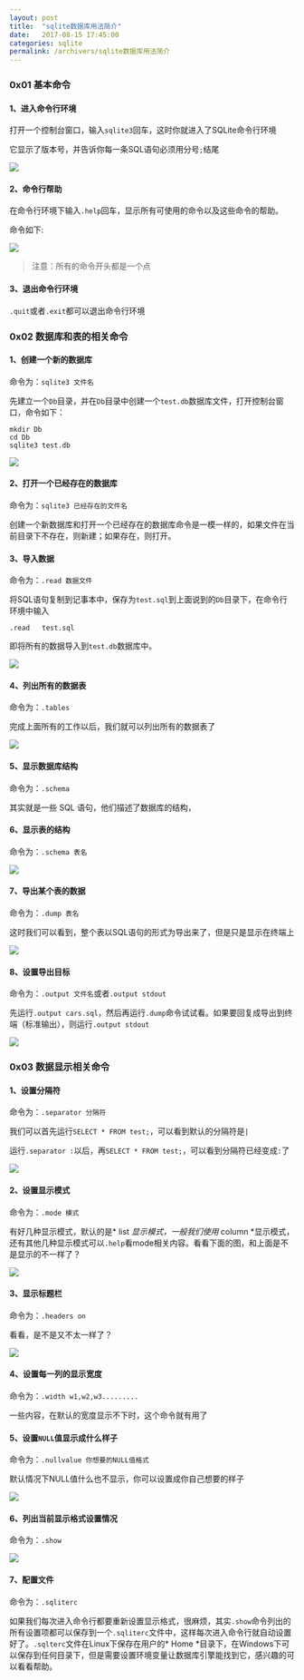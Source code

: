 ```yaml
---
layout: post
title:  "sqlite数据库用法简介"
date:   2017-08-15 17:45:00
categories: sqlite
permalink: /archivers/sqlite数据库用法简介
---
```


### 0x01 基本命令

#### 1、进入命令行环境

打开一个控制台窗口，输入`sqlite3`回车，这时你就进入了SQLite命令行环境

它显示了版本号，并告诉你每一条SQL语句必须用分号`;`结尾 

![](https://lyxw.github.io/images/sqlite/sqlite1.png)

#### 2、命令行帮助

在命令行环境下输入`.help`回车，显示所有可使用的命令以及这些命令的帮助。

命令如下:

![](https://lyxw.github.io/images/sqlite/sqlite_help.png)

> 注意：所有的命令开头都是一个点

#### 3、退出命令行环境

`.quit`或者`.exit`都可以退出命令行环境

### 0x02 数据库和表的相关命令

#### 1、创建一个新的数据库

命令为：`sqlite3 文件名`

先建立一个`Db`目录，并在`Db`目录中创建一个`test.db`数据库文件，打开控制台窗口，命令如下：

```
mkdir Db
cd Db
sqlite3 test.db
```

![](https://lyxw.github.io/images/sqlite/sqlite2.png)

#### 2、打开一个已经存在的数据库

命令为：`sqlite3 已经存在的文件名`

创建一个新数据库和打开一个已经存在的数据库命令是一模一样的，如果文件在当前目录下不存在，则新建；如果存在，则打开。

#### 3、导入数据

命令为：`.read 数据文件`

将SQL语句复制到记事本中，保存为`test.sql`到上面说到的`Db`目录下，在命令行环境中输入

```
.read   test.sql
```

即将所有的数据导入到`test.db`数据库中。

![](https://lyxw.github.io/images/sqlite/sqlite3.png)

#### 4、列出所有的数据表

命令为：`.tables`

完成上面所有的工作以后，我们就可以列出所有的数据表了

![](https://lyxw.github.io/images/sqlite/sqlite4.png)

#### 5、显示数据库结构

命令为：`.schema`

其实就是一些 SQL 语句，他们描述了数据库的结构，

#### 6、显示表的结构

命令为：`.schema 表名`

![](https://lyxw.github.io/images/sqlite/sqlite4.png)

#### 7、导出某个表的数据

命令为：`.dump 表名`

这时我们可以看到，整个表以SQL语句的形式为导出来了，但是只是显示在终端上

![](https://lyxw.github.io/images/sqlite/sqlite5.png)

#### 8、设置导出目标

命令为：`.output 文件名`或者`.output stdout`

先运行`.output cars.sql`，然后再运行`.dump`命令试试看。如果要回复成导出到终端（标准输出），则运行`.output stdout`

![](https://lyxw.github.io/images/sqlite/sqlite6.png)

### 0x03 数据显示相关命令

#### 1、设置分隔符

命令为：`.separator 分隔符`

我们可以首先运行`SELECT * FROM test;`，可以看到默认的分隔符是`| `

运行`.separator :`以后，再`SELECT * FROM test;`，可以看到分隔符已经变成`:`了

![](https://lyxw.github.io/images/sqlite/sqlite7.png)

#### 2、设置显示模式

命令为：`.mode 模式`

有好几种显示模式，默认的是* list *显示模式，一般我们使用* column *显示模式，还有其他几种显示模式可以`.help`看mode相关内容。看看下面的图，和上面是不是显示的不一样了？

![](https://lyxw.github.io/images/sqlite/sqlite8.png)

#### 3、显示标题栏

命令为：`.headers on`

看看，是不是又不太一样了？

![](https://lyxw.github.io/images/sqlite/sqlite9.png)

#### 4、设置每一列的显示宽度

命令为：`.width w1,w2,w3.........`

一些内容，在默认的宽度显示不下时，这个命令就有用了

#### 5、设置`NULL`值显示成什么样子

命令为：`.nullvalue 你想要的NULL值格式`

默认情况下NULL值什么也不显示，你可以设置成你自己想要的样子

![](https://lyxw.github.io/images/sqlite/sqlite10.png)

#### 6、列出当前显示格式设置情况

命令为：`.show`

![](https://lyxw.github.io/images/sqlite/sqlite11.png)

#### 7、配置文件

命令为：`.sqliterc`

如果我们每次进入命令行都要重新设置显示格式，很麻烦，其实`.show`命令列出的所有设置项都可以保存到一个`.sqliterc`文件中，这样每次进入命令行就自动设置好了。`.sqlterc`文件在Linux下保存在用户的* Home *目录下，在Windows下可以保存到任何目录下，但是需要设置环境变量让数据库引擎能找到它，感兴趣的可以看看帮助。
